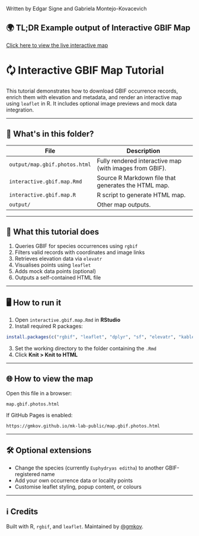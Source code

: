 Written by Edgar Signe and Gabriela Montejo-Kovacevich

## 🌍 TL;DR Example output of Interactive GBIF Map

[Click here to view the live interactive map](https://gmkov.github.io/mk-lab-public/map.gbif.photos.html)


# 🗘️ Interactive GBIF Map Tutorial

This tutorial demonstrates how to download GBIF occurrence records, enrich them with elevation and metadata, and render an interactive map using `leaflet` in R. It includes optional image previews and mock data integration.

---

## 📂 What's in this folder?

| File | Description |
|------|-------------|
| `output/map.gbif.photos.html` | Fully rendered interactive map (with images from GBIF). |
| `interactive.gbif.map.Rmd` | Source R Markdown file that generates the HTML map. |
| `interactive.gbif.map.R` | R script to generate HTML map. |
| `output/` | Other map outputs. |

---

## 🧪 What this tutorial does

1. Queries GBIF for species occurrences using `rgbif`
2. Filters valid records with coordinates and image links
3. Retrieves elevation data via `elevatr`
4. Visualises points using `leaflet`
5. Adds mock data points (optional)
6. Outputs a self-contained HTML file

---

## 🖥️ How to run it

1. Open `interactive.gbif.map.Rmd` in **RStudio**
2. Install required R packages:

```r
install.packages(c("rgbif", "leaflet", "dplyr", "sf", "elevatr", "kableExtra", "htmlwidgets"))
```

3. Set the working directory to the folder containing the `.Rmd`
4. Click **Knit > Knit to HTML**

---

## 🌐 How to view the map

Open this file in a browser:

```
map.gbif.photos.html
```

If GitHub Pages is enabled:

```
https://gmkov.github.io/mk-lab-public/map.gbif.photos.html
```

---

## 🛠️ Optional extensions

- Change the species (currently `Euphydryas editha`) to another GBIF-registered name
- Add your own occurrence data or locality points
- Customise leaflet styling, popup content, or colours

---

## ℹ️ Credits

Built with R, `rgbif`, and `leaflet`. Maintained by [@gmkov](https://github.com/gmkov).
